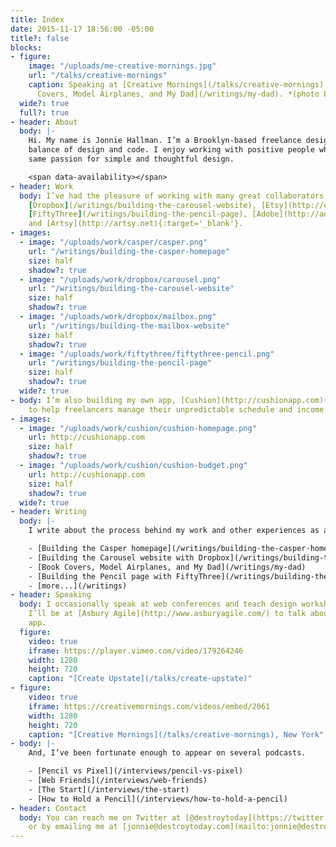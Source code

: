 ```yaml
---
title: Index
date: 2015-11-17 18:56:00 -05:00
title?: false
blocks:
- figure:
    image: "/uploads/me-creative-mornings.jpg"
    url: "/talks/creative-mornings"
    caption: Speaking at [Creative Mornings](/talks/creative-mornings) about [Book
      Covers, Model Airplanes, and My Dad](/writings/my-dad). *(photo by [Bekka Palmer](http://bekkapalmer.com){:target='_blank'})*
  wide?: true
  full?: true
- header: About
  body: |-
    Hi. My name is Jonnie Hallman. I’m a Brooklyn-based freelance designer/dev with a healthy
    balance of design and code. I enjoy working with positive people who share the
    same passion for simple and thoughtful design.

    <span data-availability></span>
- header: Work
  body: I’ve had the pleasure of working with many great collaborators, like [Casper](http://casper.com){:target='_blank'},
    [Dropbox](/writings/building-the-carousel-website), [Etsy](http://etsy.com){:target='_blank'},
    [FiftyThree](/writings/building-the-pencil-page), [Adobe](http://adobe.com){:target='_blank'},
    and [Artsy](http://artsy.net){:target='_blank'}.
- images:
  - image: "/uploads/work/casper/casper.png"
    url: "/writings/building-the-casper-homepage"
    size: half
    shadow?: true
  - image: "/uploads/work/dropbox/carousel.png"
    url: "/writings/building-the-carousel-website"
    size: half
    shadow?: true
  - image: "/uploads/work/dropbox/mailbox.png"
    url: "/writings/building-the-mailbox-website"
    size: half
    shadow?: true
  - image: "/uploads/work/fiftythree/fiftythree-pencil.png"
    url: "/writings/building-the-pencil-page"
    size: half
    shadow?: true
  wide?: true
- body: I’m also building my own app, [Cushion](http://cushionapp.com){:target='_blank'},
    to help freelancers manage their unpredictable schedule and income.
- images:
  - image: "/uploads/work/cushion/cushion-homepage.png"
    url: http://cushionapp.com
    size: half
    shadow?: true
  - image: "/uploads/work/cushion/cushion-budget.png"
    url: http://cushionapp.com
    size: half
    shadow?: true
  wide?: true
- header: Writing
  body: |-
    I write about the process behind my work and other experiences as a freelancer and independent developer.

    - [Building the Casper homepage](/writings/building-the-casper-homepage)
    - [Building the Carousel website with Dropbox](/writings/building-the-carousel-website)
    - [Book Covers, Model Airplanes, and My Dad](/writings/my-dad)
    - [Building the Pencil page with FiftyThree](/writings/building-the-pencil-page)
    - [more...](/writings)
- header: Speaking
  body: I occasionally speak at web conferences and teach design workshops. In October,
    I’ll be at [Asbury Agile](http://www.asburyagile.com/) to talk about running an
    app.
  figure:
    video: true
    iframe: https://player.vimeo.com/video/179264246
    width: 1280
    height: 720
    caption: "[Create Upstate](/talks/create-upstate)"
- figure:
    video: true
    iframe: https://creativemornings.com/videos/embed/2061
    width: 1280
    height: 720
    caption: "[Creative Mornings](/talks/creative-mornings), New York"
- body: |-
    And, I’ve been fortunate enough to appear on several podcasts.

    - [Pencil vs Pixel](/interviews/pencil-vs-pixel)
    - [Web Friends](/interviews/web-friends)
    - [The Start](/interviews/the-start)
    - [How to Hold a Pencil](/interviews/how-to-hold-a-pencil)
- header: Contact
  body: You can reach me on Twitter at [@destroytoday](https://twitter.com/destroytoday)
    or by emailing me at [jonnie@destroytoday.com](mailto:jonnie@destroytoday.com).
---
```


